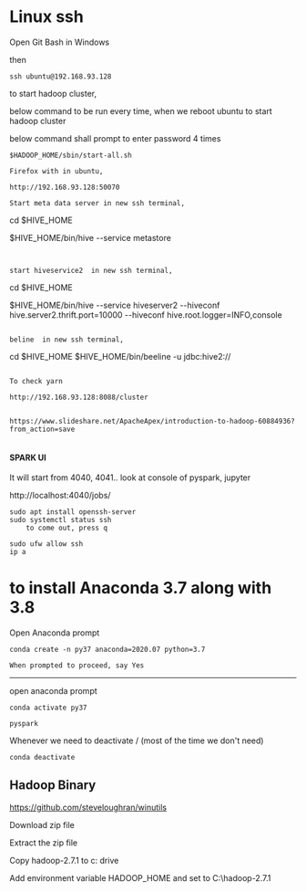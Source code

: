 # Linux ssh

Open Git Bash in Windows

then 
```
ssh ubuntu@192.168.93.128
```


to start hadoop cluster,

below command to be run every time, when we reboot ubuntu to start hadoop cluster

below command shall prompt to enter password 4 times

```
$HADOOP_HOME/sbin/start-all.sh

Firefox with in ubuntu,

http://192.168.93.128:50070

Start meta data server in new ssh terminal, 

```
cd $HIVE_HOME 

$HIVE_HOME/bin/hive --service metastore
```


start hiveservice2  in new ssh terminal, 
```
cd $HIVE_HOME

$HIVE_HOME/bin/hive --service hiveserver2 --hiveconf hive.server2.thrift.port=10000 --hiveconf hive.root.logger=INFO,console
```

beline  in new ssh terminal, 

```
cd $HIVE_HOME
$HIVE_HOME/bin/beeline -u jdbc:hive2://
```

To check yarn 

http://192.168.93.128:8088/cluster


https://www.slideshare.net/ApacheApex/introduction-to-hadoop-60884936?from_action=save


```

#### SPARK UI

It will start from 4040, 4041.. look at console of pyspark, jupyter

http://localhost:4040/jobs/




```
sudo apt install openssh-server
sudo systemctl status ssh
    to come out, press q 

sudo ufw allow ssh
ip a
```


# to install Anaconda 3.7 along with 3.8

Open Anaconda prompt

```
conda create -n py37 anaconda=2020.07 python=3.7

When prompted to proceed, say Yes
```

----

open anaconda prompt

```
conda activate py37

pyspark
```




Whenever we need to deactivate / (most of the time we don't need)

```
conda deactivate
```


## Hadoop Binary 

https://github.com/steveloughran/winutils

Download zip file


Extract the zip file

Copy hadoop-2.7.1 to c: drive

Add environment variable HADOOP_HOME and set to C:\hadoop-2.7.1


